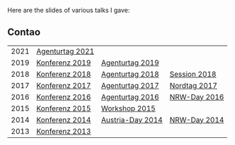 Here are the slides of various talks I gave:

## Contao

<table>
  <tr>
    <td>2021</td>
    <td><a href="https://leofeyer.github.io/slides/2021/agenturtag/">Agenturtag 2021</a></td>
    <td></td>
    <td></td>
  </tr>
  <tr>
    <td>2019</td>
    <td><a href="https://leofeyer.github.io/slides/2019/konferenz/">Konferenz 2019</a></td>
    <td><a href="https://leofeyer.github.io/slides/2019/agenturtag/">Agenturtag 2019</a></td>
    <td></td>
  </tr>
  <tr>
    <td>2018</td>
    <td><a href="https://leofeyer.github.io/slides/2018/konferenz/">Konferenz 2018</a></td>
    <td><a href="https://leofeyer.github.io/slides/2018/agenturtag/">Agenturtag 2018</a></td>
    <td><a href="https://leofeyer.github.io/slides/2018/session/">Session 2018</a></td>
  </tr>
  <tr>
    <td>2017</td>
    <td><a href="https://leofeyer.github.io/slides/2017/konferenz/">Konferenz 2017</a></td>
    <td><a href="https://leofeyer.github.io/slides/2017/agenturtag/">Agenturtag 2017</a></td>
    <td><a href="https://leofeyer.github.io/slides/2017/nordtag/">Nordtag 2017</a></td>
  </tr>
  <tr>
    <td>2016</td>
    <td><a href="https://leofeyer.github.io/slides/2016/konferenz/">Konferenz 2016</a></td>
    <td><a href="https://leofeyer.github.io/slides/2016/agenturtag/">Agenturtag 2016</a></td>
    <td><a href="https://leofeyer.github.io/slides/2016/nrw-day/">NRW-Day 2016</a></td>
  </tr>
  <tr>
    <td>2015</td>
    <td><a href="https://leofeyer.github.io/slides/2015/konferenz/">Konferenz 2015</a></td>
    <td><a href="https://leofeyer.github.io/slides/2015/workshop/">Workshop 2015</a></td>
    <td></td>
  </tr>
  <tr>
    <td>2014</td>
    <td><a href="https://leofeyer.github.io/slides/2014/konferenz/">Konferenz 2014</a></td>
    <td><a href="https://leofeyer.github.io/slides/2014/austria-day/">Austria-Day 2014</a></td>
    <td><a href="https://leofeyer.github.io/slides/2014/nrw-day/">NRW-Day 2014</a></td>
  </tr>
  <tr>
    <td>2013</td>
    <td><a href="https://leofeyer.github.io/slides/2013/konferenz/">Konferenz 2013</a></td>
    <td></td>
    <td></td>
  </tr>
</table>
